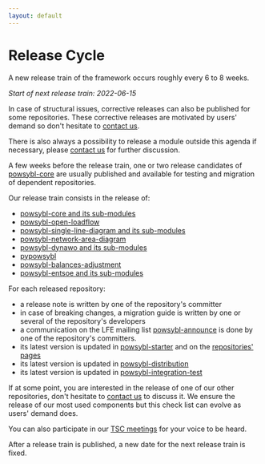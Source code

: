 ```yaml
---
layout: default
---
```


# Release Cycle

A new release train of the framework occurs roughly every 6 to 8 weeks.

*Start of next release train: 2022-06-15*

In case of structural issues, corrective releases can also be published for some repositories.
These corrective releases are motivated by users' demand so don't hesitate to [contact us](../community/index.md#contact).

There is also always a possibility to release a module outside this agenda if necessary,
please [contact us](../community/index.md#contact) for further discussion.

A few weeks before the release train, one or two release candidates of [powsybl-core](https://github.com/powsybl/powsybl-core) are
usually published and available for testing and migration of dependent repositories.

Our release train consists in the release of:
- [powsybl-core and its sub-modules](https://github.com/powsybl/powsybl-core)
- [powsybl-open-loadflow](https://github.com/powsybl/powsybl-open-loadflow)
- [powsybl-single-line-diagram and its sub-modules](https://github.com/powsybl/powsybl-single-line-diagram)
- [powsybl-network-area-diagram](https://github.com/powsybl/powsybl-network-area-diagram)
- [powsybl-dynawo and its sub-modules](https://github.com/powsybl/powsybl-dynawo)
- [pypowsybl](https://github.com/powsybl/pypowsybl)
- [powsybl-balances-adjustment](https://github.com/powsybl/powsybl-balances-adjustment)
- [powsybl-entsoe and its sub-modules](https://github.com/powsybl/powsybl-entsoe)

For each released repository:
- a release note is written by one of the repository's committer
- in case of breaking changes, a migration guide is written by one or several of the repository's developers
- a communication on the LFE mailing list [powsybl-announce](https://lists.lfenergy.org/g/powsybl-announce/)
is done by one of the repository's committers.
- its latest version is updated in [powsybl-starter](https://github.com/powsybl/powsybl-starter) and on the [repositories' pages](../documentation/developer/repositories/index.md)
- its latest version is updated in [powsybl-distribution](https://github.com/powsybl/powsybl-distribution)
- its latest version is updated in [powsybl-integration-test](https://github.com/powsybl/powsybl-integration-test)

If at some point, you are interested in the release of one of our other repositories,
don't hesitate to [contact us](../community/index.md#contact) to discuss it. We ensure the release of our most
used components but this check list can evolve as users' demand does.

You can also participate in our [TSC meetings](https://lists.lfenergy.org/g/powsybl-tsc/) for your voice to be heard.

After a release train is published, a new date for the next release train is fixed.
